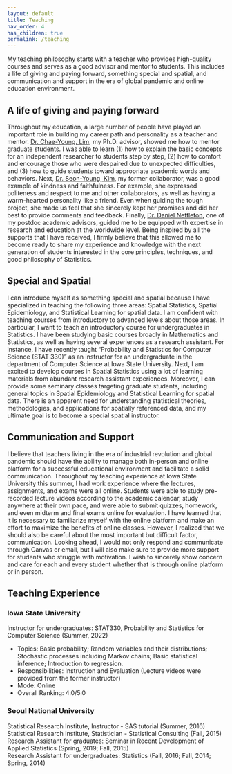 ```yaml
---
layout: default
title: Teaching
nav_order: 4
has_children: true
permalink: /teaching
---
```


My teaching philosophy starts with a teacher who provides high-quality courses and serves as a good advisor and mentor to students. This includes a life of giving and paying forward, something special and spatial, and communication and support in the era of global pandemic and online education environment.

## A life of giving and paying forward
Throughout my education, a large number of people have played an important role in building my career path and personality as a teacher and mentor. [Dr. Chae-Young, Lim](https://scholar.google.com/citations?user=w8zE47kAAAAJ&hl=th), my Ph.D. advisor, showed me how to mentor graduate students. I was able to learn (1) how to explain the basic concepts for an independent researcher to students step by step, (2) how to comfort and encourage those who were despaired due to unexpected difficulties, and (3) how to guide students toward appropriate academic words and behaviors.  Next, [Dr. Seon-Young, Kim](https://scholar.google.com/citations?hl=en&user=2y0LmGUAAAAJ&view_op=list_works&sortby=pubdate), my former collaborator, was a good example of kindness and faithfulness. For example, she expressed politeness and respect to me and other collaborators, as well as having a warm-hearted personality like a friend. Even when guiding the tough project, she made us feel that she sincerely kept her promises and did her best to provide comments and feedback. Finally, [Dr. Daniel Nettleton](https://scholar.google.com/citations?user=5TdAL2cAAAAJ&hl=en), one of my postdoc academic advisors, guided me to be equipped with expertise in research and education at the worldwide level. Being inspired by all the supports that I have received, I firmly believe that this allowed me to become ready to share my experience and knowledge with the next generation of students interested in the core principles, techniques, and good philosophy of Statistics.

## Special and Spatial
I can introduce myself as something special and spatial because I have specialized in teaching the following three areas: Spatial Statistics, Spatial Epidemiology, and Statistical Learning for spatial data. I am confident with teaching courses from introductory to advanced levels about those areas. In particular, I want to teach an introductory course for undergraduates in Statistics. I have been studying basic courses broadly in Mathematics and Statistics, as well as having several experiences as a research assistant. For instance, I have recently taught “Probability and Statistics for Computer Science (STAT 330)” as an instructor for an undergraduate in the department of Computer Science at Iowa State University. Next, I am excited to develop courses in Spatial Statistics using a lot of learning materials from abundant research assistant experiences. Moreover, I can provide some seminary classes targeting graduate students, including general topics in Spatial Epidemiology and Statistical Learning for spatial data. There is an apparent need for understanding statistical theories, methodologies, and applications for spatially referenced data, and my ultimate goal is to become a special spatial instructor.

## Communication and Support
I believe that teachers living in the era of industrial revolution and global pandemic should have the ability to manage both in-person and online platform for a successful educational environment and facilitate a solid communication. Throughout my teaching experience at Iowa State University this summer, I had work experience where the lectures, assignments, and exams were all online. Students were able to study pre-recorded lecture videos according to the academic calendar, study anywhere at their own pace, and were able to submit quizzes, homework, and even midterm and final exams online for evaluation. I have learned that it is necessary to familiarize myself with the online platform and make an effort to maximize the benefits of online classes. However, I realized that we should also be careful about the most important but difficult factor, communication. Looking ahead, I would not only respond and communicate through Canvas or email, but I will also make sure to provide more support for students who struggle with motivation. I wish to sincerely show concern and care for each and every student whether that is through online platform or in person.

## Teaching Experience
### Iowa State University
Instructor for undergraduates: STAT330, Probability and Statistics for Computer Science
(Summer, 2022)
- Topics: Basic probability; Random variables and their distributions; Stochastic processes
including Markov chains; Basic statistical inference; Introduction to regression.
- Responsibilities: Instruction and Evaluation (Lecture videos were provided from the
former instructor)
- Mode: Online
- Overall Ranking: 4.0/5.0

### Seoul National University
Statistical Research Institute, Instructor - SAS tutorial (Summer, 2016)\
Statistical Research Institute, Statistician - Statistical Consulting (Fall, 2015)\
Research Assistant for graduates: Seminar in Recent Development of Applied Statistics
(Spring, 2019; Fall, 2015)\
Research Assistant for undergraduates: Statistics (Fall, 2016; Fall, 2014; Spring, 2014)


